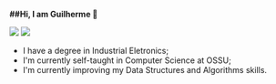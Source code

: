 **##Hi, I am Guilherme  👋**

<div>
<a href = "mailto:guilhermegianluppi@gmail.com"><img src="https://img.shields.io/badge/Gmail-D14836?style=for-the-badge&logo=gmail&logoColor=white" target="_blank"></a>
<a href="https://www.linkedin.com/in/guilherme-gianluppi-moura-264b43207/" target="_blank"><img src="https://img.shields.io/badge/-LinkedIn-%230077B5?style=for-the-badge&logo=linkedin&logoColor=white" target="_blank"></a> 
</div>

* I have a degree in Industrial Eletronics;
* I'm currently self-taught in Computer Science at OSSU;
* I'm currently improving my Data Structures and Algorithms skills.





